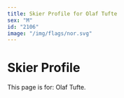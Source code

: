 ```yaml
---
title: Skier Profile for Olaf Tufte
sex: "M"
id: "2106"
image: "/img/flags/nor.svg" 
---
```


# Skier Profile

This page is for: Olaf Tufte.
    
